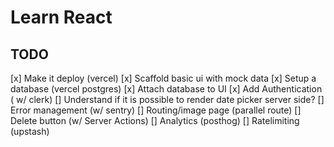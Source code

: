 # Learn React

## TODO

[x] Make it deploy (vercel)
[x] Scaffold basic ui with mock data
[x] Setup a database (vercel postgres)
[x] Attach database to UI
[x] Add Authentication ( w/ clerk)
[] Understand if it is possible to render date picker server side?
[] Error management (w/ sentry)
[] Routing/image page (parallel route)
[] Delete button (w/ Server Actions)
[] Analytics (posthog)
[] Ratelimiting (upstash)




